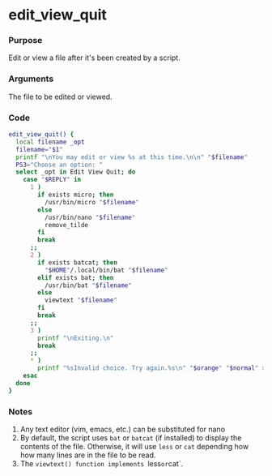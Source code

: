 # edit_view_quit
### Purpose
Edit or view a file after it's been created by a script.
### Arguments
The file to be edited or viewed.
### Code
```bash
edit_view_quit() {
  local filename _opt
  filename="$1"
  printf "\nYou may edit or view %s at this time.\n\n" "$filename"
  PS3="Choose an option: "
  select _opt in Edit View Quit; do
    case "$REPLY" in
      1 )
        if exists micro; then
          /usr/bin/micro "$filename"
        else
          /usr/bin/nano "$filename"
          remove_tilde
        fi
        break
      ;;
      2 )
        if exists batcat; then
          "$HOME"/.local/bin/bat "$filename"
        elif exists bat; then
          /usr/bin/bat "$filename"
        else
          viewtext "$filename"
        fi
        break
      ;;
      3 )
        printf "\nExiting.\n"
        break
      ;;
      * )
        printf "%sInvalid choice. Try again.%s\n" "$orange" "$normal" >&2
    esac
  done
}
```
### Notes
1. Any text editor (vim, emacs, etc.) can be substituted for nano
2. By default, the script uses `bat` or `batcat` (if installed) to display the contents of the file. Otherwise, it will use `less` or `cat` depending how how many lines are in the file to be read.
3. The `viewtext() function implements `less` or `cat`.
